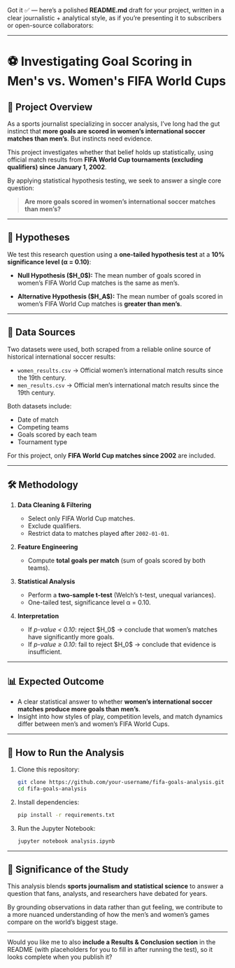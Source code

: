 Got it ✅ — here’s a polished **README.md** draft for your project, written in a clear journalistic + analytical style, as if you’re presenting it to subscribers or open-source collaborators:

---

# ⚽ Investigating Goal Scoring in Men's vs. Women's FIFA World Cups

## 📖 Project Overview

As a sports journalist specializing in soccer analysis, I’ve long had the gut instinct that **more goals are scored in women’s international soccer matches than men’s**. But instincts need evidence.

This project investigates whether that belief holds up statistically, using official match results from **FIFA World Cup tournaments (excluding qualifiers) since January 1, 2002**.

By applying statistical hypothesis testing, we seek to answer a single core question:

> **Are more goals scored in women’s international soccer matches than men’s?**

---

## 🎯 Hypotheses

We test this research question using a **one-tailed hypothesis test** at a **10% significance level (α = 0.10)**:

* **Null Hypothesis (\$H\_0\$):**
  The mean number of goals scored in women’s FIFA World Cup matches is the same as men’s.

* **Alternative Hypothesis (\$H\_A\$):**
  The mean number of goals scored in women’s FIFA World Cup matches is **greater than men’s**.

---

## 📂 Data Sources

Two datasets were used, both scraped from a reliable online source of historical international soccer results:

* `women_results.csv` → Official women’s international match results since the 19th century.
* `men_results.csv` → Official men’s international match results since the 19th century.

Both datasets include:

* Date of match
* Competing teams
* Goals scored by each team
* Tournament type

For this project, only **FIFA World Cup matches since 2002** are included.

---

## 🛠️ Methodology

1. **Data Cleaning & Filtering**

   * Select only FIFA World Cup matches.
   * Exclude qualifiers.
   * Restrict data to matches played after `2002-01-01`.

2. **Feature Engineering**

   * Compute **total goals per match** (sum of goals scored by both teams).

3. **Statistical Analysis**

   * Perform a **two-sample t-test** (Welch’s t-test, unequal variances).
   * One-tailed test, significance level α = 0.10.

4. **Interpretation**

   * If *p-value < 0.10*: reject \$H\_0\$ → conclude that women’s matches have significantly more goals.
   * If *p-value ≥ 0.10*: fail to reject \$H\_0\$ → conclude that evidence is insufficient.

---

## 📊 Expected Outcome

* A clear statistical answer to whether **women’s international soccer matches produce more goals than men’s**.
* Insight into how styles of play, competition levels, and match dynamics differ between men’s and women’s FIFA World Cups.

---

## 🚀 How to Run the Analysis

1. Clone this repository:

   ```bash
   git clone https://github.com/your-username/fifa-goals-analysis.git
   cd fifa-goals-analysis
   ```
2. Install dependencies:

   ```bash
   pip install -r requirements.txt
   ```
3. Run the Jupyter Notebook:

   ```bash
   jupyter notebook analysis.ipynb
   ```

---

## 📌 Significance of the Study

This analysis blends **sports journalism and statistical science** to answer a question that fans, analysts, and researchers have debated for years.

By grounding observations in data rather than gut feeling, we contribute to a more nuanced understanding of how the men’s and women’s games compare on the world’s biggest stage.

---

Would you like me to also **include a Results & Conclusion section** in the README (with placeholders for you to fill in after running the test), so it looks complete when you publish it?
